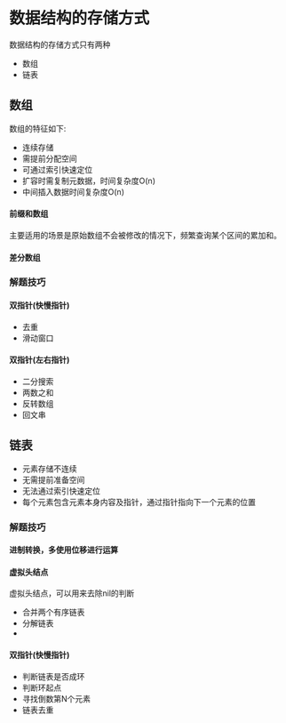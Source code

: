 # 数据结构的存储方式
  数据结构的存储方式只有两种
* 数组
* 链表
## 数组
  数组的特征如下:
* 连续存储
* 需提前分配空间
* 可通过索引快速定位
* 扩容时需复制元数据，时间复杂度O(n)
* 中间插入数据时间复杂度O(n)
#### 前缀和数组
主要适用的场景是原始数组不会被修改的情况下，频繁查询某个区间的累加和。
#### 差分数组


### 解题技巧
#### 双指针(快慢指针)
* 去重
* 滑动窗口
#### 双指针(左右指针)
* 二分搜索
* 两数之和
* 反转数组
* 回文串

## 链表
* 元素存储不连续
* 无需提前准备空间
* 无法通过索引快速定位
* 每个元素包含元素本身内容及指针，通过指针指向下一个元素的位置

### 解题技巧
#### 进制转换，多使用位移进行运算
#### 虚拟头结点
虚拟头结点，可以用来去除nil的判断
* 合并两个有序链表
* 分解链表
* 
#### 双指针(快慢指针)
* 判断链表是否成环
* 判断环起点
* 寻找倒数第N个元素
* 链表去重

